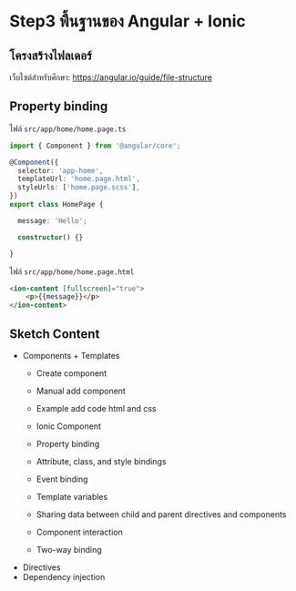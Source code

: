 # Step3 พื้นฐานของ Angular + Ionic

## โครงสร้างไฟลเดอร์

เว็บไซต์สำหรับศึกษา: https://angular.io/guide/file-structure

## Property binding

ไฟล์ `src/app/home/home.page.ts`

```ts
import { Component } from '@angular/core';

@Component({
  selector: 'app-home',
  templateUrl: 'home.page.html',
  styleUrls: ['home.page.scss'],
})
export class HomePage {

  message: 'Hello';

  constructor() {}

}
```

ไฟล์ `src/app/home/home.page.html`

```html
<ion-content [fullscreen]="true">
    <p>{{message}}</p>
</ion-content>
```

## Sketch Content
- Components + Templates
    - Create component
    - Manual add component

    - Example add code html and css
    - Ionic Component

    - Property binding
    - Attribute, class, and style bindings
    - Event binding
    - Template variables

    - Sharing data between child and parent directives and components
    - Component interaction
    - Two-way binding
- Directives
- Dependency injection
